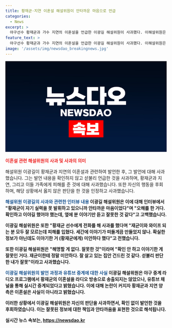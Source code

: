 ```yaml
---
title: 황재균·지연 이혼설 해설위원이 안타까운 마음으로 언급
categories:
  - News
excerpt: >
  야구선수 황재균과 가수 지연의 이혼설을 언급한 이광길 해설위원이 사과했다. 이해설위원은 황재균의 부진과 이혼설을 연결한 발언에 대해 잘못했다고 인정하며 황재균과 지연, 그리고 관련된 분들에게 사과했다. 이광길은 이야기를 확인하지 않고 판단한 것을 후회하며, 잘못된 정보를 전달한 것에 대해 책임을 져 사과했다. 이로써 논란은 해소되고, 관련 인물들에 대한 오해와 불이익이 다소 완화될 것으로 전망된다.
feature_text: >
  야구선수 황재균과 가수 지연의 이혼설을 언급한 이광길 해설위원이 사과했다. 이해설위원은 황재균의 부진과 이혼설을 연결한 발언에 대해 잘못했다고 인정하며 황재균과 지연, 그리고 관련된 분들에게 사과했다. 이광길은 이야기를 확인하지 않고 판단한 것을 후회하며, 잘못된 정보를 전달한 것에 대해 책임을 져 사과했다. 이로써 논란은 해소되고, 관련 인물들에 대한 오해와 불이익이 다소 완화될 것으로 전망된다.
image: '/assets/img/newsdao_breakingnews.jpg'
---
```


<p><img src="/assets/img/newsdao_breakingnews.jpg" alt="implanttips 속보" /></p>

<p><b><span style="color: #ee2323;">이혼설 관련 해설위원의 사과 및 사과의 의미</span></b></p>

<p>해설위원 이광길이 황재균과 지연의 이혼설과 관련하여 발언한 후, 그 발언에 대해 사과했습니다. 그는 발언 내용을 확인하지 않고 섣불리 언급한 것을 사과하며, 황재균과 지연, 그리고 이들 가족에게 피해를 준 것에 대해 사과했습니다. 또한 자신의 행동을 후회하며, 해당 상황에서 옳지 않은 판단을 한 것을 인정하고 사과했습니다. </p>

<p><b><span style="color: #1a5490;">해설위원 이광길의 사과와 관련한 인터뷰 내용</span><b>
이광길 해설위원은 이에 대해 인터뷰에서 "황재균이 자기 실력을 못 발휘하고 있으니까 안타까운 마음이었다"며 "오해를 한 거다. 확인하고 이야길 했어야 했는데, 옆에 분 이야기만 듣고 잘못한 것 같다"고 고백했습니다.</p>

<p>이광길 해설위원은 또한 "황재균 선수에게 전화를 해 사과를 했다며 "재균이와 와이프 되는 분 모두 잘 모르는데 피해를 입혔다. 세간에 이야기가 떠돌게끔 만들었지 않나. 확실한 정보가 아닌데도 이야기한 거 (황재균에게) 미안하다 했다"고 전했습니다. </p>

<p>또한 이광길 해설위원은 "해명할 게 없다. 잘못한 것"이라며 "확인 안 하고 이야기한 게 잘못인 거다. 재균이한테 정말 미안하다. 잘 살고 있는 집안 건드린 것 같다. 섣불리 판단한 내가 잘못"이라고 사과했습니다.</p>

<p><b><span style="color: #1a5490;">이광길 해설위원의 발언 과정과 유튜브 중계에 대한 사실</span></b>
이광길 해설위원은 야구 중계 라디오 프로그램에서 황재균의 이혼설을 라디오 방송으로 송출되지는 않았으나, 유튜브 채널을 통해 실시간 중계되었다고 밝혔습니다. 이에 대해 논란이 커지자 황재균과 지연 양측은 이혼설은 사실이 아니라고 밝혔습니다.</p>

<p>이러한 상황에서 이광길 해설위원은 자신의 판단을 사과하면서, 확인 없이 발언한 것을 후회하였습니다. 이는 잘못된 정보에 대한 책임과 안타까움을 표현한 것으로 해석됩니다.</p>
실시간 뉴스 속보는, <a href="https://newsdao.kr" rel="dofollow">https://newsdao.kr</a>


